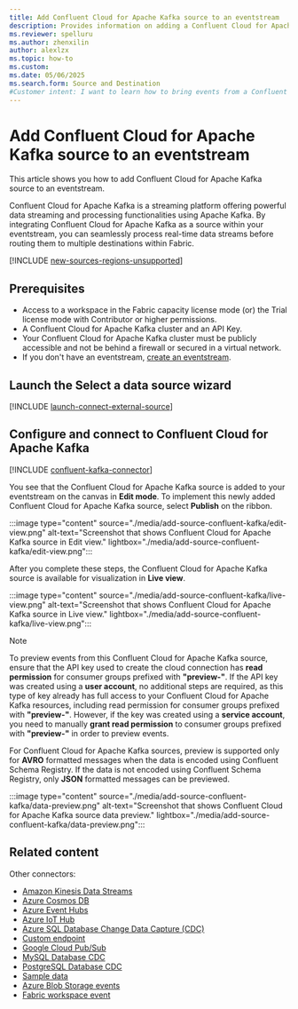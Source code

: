 ```yaml
---
title: Add Confluent Cloud for Apache Kafka source to an eventstream
description: Provides information on adding a Confluent Cloud for Apache Kafka source to an eventstream in Microsoft Fabric along with limitations.
ms.reviewer: spelluru
ms.author: zhenxilin
author: alexlzx
ms.topic: how-to
ms.custom:
ms.date: 05/06/2025
ms.search.form: Source and Destination
#Customer intent: I want to learn how to bring events from a Confluent Cloud for Apache Kafka source into Microsoft Fabric.
---
```


# Add Confluent Cloud for Apache Kafka source to an eventstream
This article shows you how to add Confluent Cloud for Apache Kafka source to an eventstream. 

Confluent Cloud for Apache Kafka is a streaming platform offering powerful data streaming and processing functionalities using Apache Kafka. By integrating Confluent Cloud for Apache Kafka as a source within your eventstream, you can seamlessly process real-time data streams before routing them to multiple destinations within Fabric. 



[!INCLUDE [new-sources-regions-unsupported](./includes/new-sources-regions-unsupported.md)]

## Prerequisites 

- Access to a workspace in the Fabric capacity license mode (or) the Trial license mode with Contributor or higher permissions. 
- A Confluent Cloud for Apache Kafka cluster and an API Key. 
- Your Confluent Cloud for Apache Kafka cluster must be publicly accessible and not be behind a firewall or secured in a virtual network.
- If you don't have an eventstream, [create an eventstream](create-manage-an-eventstream.md). 


## Launch the Select a data source wizard
[!INCLUDE [launch-connect-external-source](./includes/launch-connect-external-source.md)]

## Configure and connect to Confluent Cloud for Apache Kafka

[!INCLUDE [confluent-kafka-connector](./includes/confluent-kafka-source-connector.md)]

You see that the Confluent Cloud for Apache Kafka source is added to your eventstream on the canvas in **Edit mode**. To implement this newly added Confluent Cloud for Apache Kafka source, select **Publish** on the ribbon. 

:::image type="content" source="./media/add-source-confluent-kafka/edit-view.png" alt-text="Screenshot that shows Confluent Cloud for Apache Kafka source in Edit view." lightbox="./media/add-source-confluent-kafka/edit-view.png":::

After you complete these steps, the Confluent Cloud for Apache Kafka source is available for visualization in **Live view**.

:::image type="content" source="./media/add-source-confluent-kafka/live-view.png" alt-text="Screenshot that shows Confluent Cloud for Apache Kafka source in Live view." lightbox="./media/add-source-confluent-kafka/live-view.png":::

> [!NOTE]
> To preview events from this Confluent Cloud for Apache Kafka source, ensure that the API key used to create the cloud connection has **read permission** for consumer groups prefixed with **"preview-"**. If the API key was created using a **user account**, no additional steps are required, as this type of key already has full access to your Confluent Cloud for Apache Kafka resources, including read permission for consumer groups prefixed with **"preview-"**. However, if the key was created using a **service account**, you need to manually **grant read permission** to consumer groups prefixed with **"preview-"** in order to preview events.
>
> For Confluent Cloud for Apache Kafka sources, preview is supported only for **AVRO** formatted messages when the data is encoded using Confluent Schema Registry. If the data is not encoded using Confluent Schema Registry, only **JSON** formatted messages can be previewed.

:::image type="content" source="./media/add-source-confluent-kafka/data-preview.png" alt-text="Screenshot that shows Confluent Cloud for Apache Kafka source data preview." lightbox="./media/add-source-confluent-kafka/data-preview.png":::

## Related content

Other connectors:

- [Amazon Kinesis Data Streams](add-source-amazon-kinesis-data-streams.md)
- [Azure Cosmos DB](add-source-azure-cosmos-db-change-data-capture.md)
- [Azure Event Hubs](add-source-azure-event-hubs.md)
- [Azure IoT Hub](add-source-azure-iot-hub.md)
- [Azure SQL Database Change Data Capture (CDC)](add-source-azure-sql-database-change-data-capture.md)
- [Custom endpoint](add-source-custom-app.md)
- [Google Cloud Pub/Sub](add-source-google-cloud-pub-sub.md) 
- [MySQL Database CDC](add-source-mysql-database-change-data-capture.md)
- [PostgreSQL Database CDC](add-source-postgresql-database-change-data-capture.md)
- [Sample data](add-source-sample-data.md)
- [Azure Blob Storage events](add-source-azure-blob-storage.md)
- [Fabric workspace event](add-source-fabric-workspace.md)
